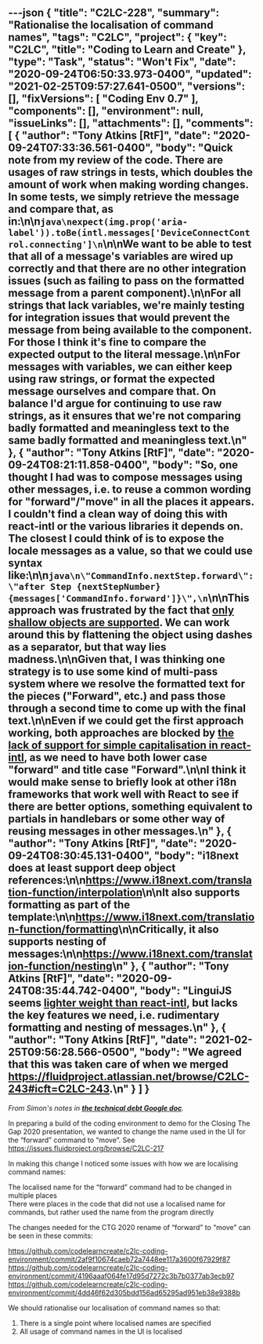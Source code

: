 ---json
{
  "title": "C2LC-228",
  "summary": "Rationalise the localisation of command names",
  "tags": "C2LC",
  "project": {
    "key": "C2LC",
    "title": "Coding to Learn and Create"
  },
  "type": "Task",
  "status": "Won't Fix",
  "date": "2020-09-24T06:50:33.973-0400",
  "updated": "2021-02-25T09:57:27.641-0500",
  "versions": [],
  "fixVersions": [
    "Coding Env 0.7"
  ],
  "components": [],
  "environment": null,
  "issueLinks": [],
  "attachments": [],
  "comments": [
    {
      "author": "Tony Atkins [RtF]",
      "date": "2020-09-24T07:33:36.561-0400",
      "body": "Quick note from my review of the code.  There are usages of raw strings in tests, which doubles the amount of work when making wording changes. In some tests, we simply retrieve the message and compare that, as in:\n\n```java\nexpect(img.prop('aria-label')).toBe(intl.messages['DeviceConnectControl.connecting']\n```\n\nWe want to be able to test that all of a message's variables are wired up correctly and that there are no other integration issues (such as failing to pass on the formatted message from a parent component).\n\nFor all strings that lack variables, we're mainly testing for integration issues that would prevent the message from being available to the component.  For those I think it's fine to compare the expected output to the literal message.\n\nFor messages with variables, we can either keep using raw strings, or  format the expected message ourselves and compare that.  On balance I'd argue for continuing to use raw strings, as it ensures that we're not comparing badly formatted and meaningless text to the same badly formatted and meaningless text.\n"
    },
    {
      "author": "Tony Atkins [RtF]",
      "date": "2020-09-24T08:21:11.858-0400",
      "body": "So, one thought I had was to compose messages using other messages, i.e. to reuse a common wording for \"forward\"/\"move\" in all the places it appears.  I couldn't find a clean way of doing this with react-intl or the various libraries it depends on.  The closest I could think of is to expose the locale messages as a value, so that we could use syntax like:\n\n```java\n\"CommandInfo.nextStep.forward\": \"after Step {nextStepNumber} {messages['CommandInfo.forward']}\",\n```\n\nThis approach was frustrated by the fact that [only shallow objects are supported](https://github.com/formatjs/formatjs/issues/1270).  We can work around this by flattening the object using dashes as a separator, but that way lies madness.\n\nGiven that, I was thinking one strategy is to use some kind of multi-pass system where we resolve the formatted text for the pieces (\"Forward\", etc.) and pass those through a second time to come up with the final text.\n\nEven if we could get the first approach working, both approaches are blocked by [the lack of support for simple capitalisation in react-intl](https://github.com/formatjs/formatjs/issues/552), as we need to have both lower case \"forward\" and title case \"Forward\".\n\nI think it would make sense to briefly look at other i18n frameworks that work well with React to see if there are better options, something equivalent to partials in handlebars or some other way of reusing messages in other messages.\n"
    },
    {
      "author": "Tony Atkins [RtF]",
      "date": "2020-09-24T08:30:45.131-0400",
      "body": "i18next does at least support deep object references:\n\n<https://www.i18next.com/translation-function/interpolation>\n\nIt also supports formatting as part of the template:\n\n<https://www.i18next.com/translation-function/formatting>\n\nCritically, it also supports nesting of messages:\n\n<https://www.i18next.com/translation-function/nesting>\n"
    },
    {
      "author": "Tony Atkins [RtF]",
      "date": "2020-09-24T08:35:44.742-0400",
      "body": "LinguiJS seems [lighter weight than react-intl](https://lingui.js.org/misc/react-intl.html), but lacks the key features we need, i.e. rudimentary formatting and nesting of messages.\n"
    },
    {
      "author": "Tony Atkins [RtF]",
      "date": "2021-02-25T09:56:28.566-0500",
      "body": "We agreed that this was taken care of when we merged <https://fluidproject.atlassian.net/browse/C2LC-243#icft=C2LC-243>.\n"
    }
  ]
}
---
*From Simon's notes in&#x20;**[the technical debt Google doc](https://docs.google.com/document/d/1-bhS1xdepPcDbd1-c2OrWbZUzgeHi_3if68T9IAwYpg/edit#heading=h.9g3emcluyrwb)**.*

In preparing a build of the coding environment to demo for the Closing The Gap 2020 presentation, we wanted to change the name used in the UI for the “forward” command to “move”. See <https://issues.fluidproject.org/browse/C2LC-217>

In making this change I noticed some issues with how we are localising command names:

The localised name for the “forward” command had to be changed in multiple places\
There were places in the code that did not use a localised name for commands, but rather used the name from the program directly

The changes needed for the CTG 2020 rename of “forward” to “move” can be seen in these commits:

<https://github.com/codelearncreate/c2lc-coding-environment/commit/2af9f10674caeb72a7448ee117a3600f67929f87>\
<https://github.com/codelearncreate/c2lc-coding-environment/commit/4196aaaf064fe17d95d7272c3b7b0377ab3ecb97>\
<https://github.com/codelearncreate/c2lc-coding-environment/commit/4dd46f62d305bdd156ad65295ad951eb38e9388b>

We should rationalise our localisation of command names so that:

1. There is a single point where localised names are specified
2. All usage of command names in the UI is localised

        